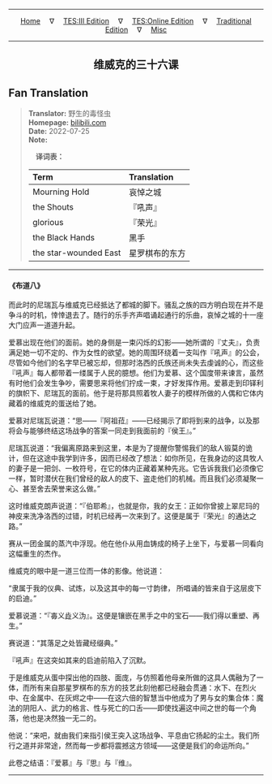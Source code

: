 
---

<!-- Jekyll Page Links -->

<center>
<a href="../../../../../../index.html">Home</a>
&emsp;&nabla;&emsp;
<a href="../../../../../index-tes3.html">TES:III Edition</a>
&emsp;&nabla;&emsp;
<a href="../../../../../index-teso.html">TES:Online Edition</a>
&emsp;&nabla;&emsp;
<a href="../../../../../index-traditional.html">Traditional Edition</a>
&emsp;&nabla;&emsp;
<a href="../../../../../index-misc.html">Misc</a>
</center>

<!-- Markdown Body Below: -->

---

<center>
<h2><span style="font-family:SimSun">维威克的三十六课</span></h2>
</center>

## Fan Translation

> __Translator:__ 野生的毒怪虫\
> __Homepage:__ [bilibili.com][1]\
> __Date:__ 2022-07-25\
> __Note:__
>
> &emsp;__译词表：__
>
> | Term                               | Translation |
> |:-----------------------------------|:------------|
> | Mourning Hold                      | 哀悼之城 |
> | the Shouts                         | 『吼声』 |
> | glorious                           | 『荣光』 |
> | the Black Hands                    | 黑手 |
> | the star-wounded East              | 星罗棋布的东方 |

[1]: https://www.bilibili.com/opus/686950168976687127/

---

#### 《布道八》

而此时的尼瑞瓦与维威克已经抵达了都城的脚下。骚乱之族的四方明白现在并不是争斗的时机，悻悻退去了。随行的乐手齐声唱诵起通行的乐曲，哀悼之城的十一座大门应声一道道升起。

爱慕出现在他们的面前。她的身侧是一束闪烁的幻影——她所谓的『丈夫』，负责满足她一切不定的、作为女性的欲望。她的周围环绕着一支叫作『吼声』的公会，尽管如今他们的名字早已被忘却，但那时洛西的氏族还尚未失去虔诚的心，而这些『吼声』每人都带着一缕属于人民的臆想。他们为爱慕、这个国度带来谏言，虽然有时他们会发生争吵，需要思来将他们拧成一束，才好发挥作用。爱慕走到印铎利的旗帜下、尼瑞瓦的面前。他于是将那具照着牧人妻子的模样所做的人偶和它体内藏着的维威克的蛋送给了她。

爱慕对尼瑞瓦说道：“思——『阿祖菈』——已经揭示了即将到来的战争，以及那将会与能够终结这场战争的答案一同走到我面前的『侯王』。”

尼瑞瓦说道：“我偏离原路来到这里，本是为了提醒你警惕我们的敌人锻莫的诡计，但在这途中我学到许多，因而已经改了想法：如你所见，在我身边的这具牧人的妻子是一把剑、一枚符号，在它的体内正藏着某种先兆。它告诉我我们必须像它一样，暂时潜伏在我们曾经的敌人的皮下、盗走他们的机械。而且我们必须凝聚一心、甚至舍去荣誉来这么做。”

这时维威克朗声说道：“『伯耶希』，也就是你，我的女王：正如你曾披上翠尼玛的神皮来洗净洛西的过错，时机已经再一次来到了。这便是属于『荣光』的通达之路。”

赛从一团金属的蒸汽中浮现。他在他仆从用血铸成的椅子上坐下，与爱慕一同看向这幅重生的杰作。

维威克的眼中是一道三位而一体的影像。他说道：

“隶属于我的仪典、试炼，以及这其中的每一寸韵律，
所唱诵的皆来自于这层皮下的启迪。”

爱慕说道：“『毐义歮义沩』。这便是镶嵌在黑手之中的宝石——我们得以重塑、再生。”

赛说道：“其落足之处皆藏经缀典。”

『吼声』在这突如其来的启迪前陷入了沉默。

于是维威克从蛋中探出他的四肢、面庞，与仿照着他母亲所做的这具人偶融为了一体，而所有来自那星罗棋布的东方的技艺此刻他都已经融会贯通：水下、在烈火中、在金属中、在灰烬之中——在这六倍的智慧当中他成为了男与女的集合体：魔法的阴阳人、武力的格言、性与死亡的口舌——即使找遍这中间之世的每一个角落，他也是决然独一无二的。

他说：“来吧，就由我们来指引侯王突入这场战争、平息由它扬起的尘土。我们所行之道并非常途，然而每一步都将震撼这方领域——这便是我们的命运所向。”

此卷之结语：『爱慕』与『思』与『维』。

---
